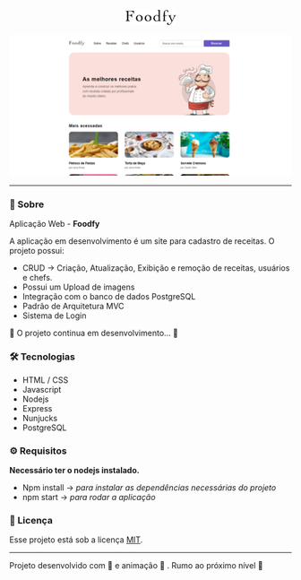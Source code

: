 <p align="center">
 <img alt="logo" src="https://raw.githubusercontent.com/wevdiaz/Foodfy/main/public/img/logo.png">
<p>

![landing Page](https://raw.githubusercontent.com/wevdiaz/Foodfy/main/app_imgs/home_foodfy.png)
 
 ***
 
 ### :speech_balloon: Sobre

 Aplicação Web - **Foodfy**


A aplicação em desenvolvimento é um site para cadastro de receitas. O projeto possui:

* CRUD -> Criação, Atualização, Exibição e remoção de receitas, usuários e chefs.
* Possui um Upload de imagens
* Integração com o banco de dados PostgreSQL
* Padrão de Arquitetura MVC
* Sistema de Login

:construction: O projeto continua em desenvolvimento... :construction:

### :hammer_and_wrench: Tecnologias

* HTML / CSS
* Javascript
* Nodejs
* Express
* Nunjucks
* PostgreSQL


### :gear: Requisitos

**Necessário ter o nodejs instalado.**

* Npm install -> *para instalar as dependências necessárias do projeto*
* npm start -> *para rodar a aplicação*


### :scroll: Licença

Esse projeto está sob a licença [MIT](https://github.com/wevdiaz/Foodfy/blob/main/LICENSE).

---

Projeto desenvolvido com :blue_heart: e animação  :star_struck: . Rumo ao próximo nível :rocket:
